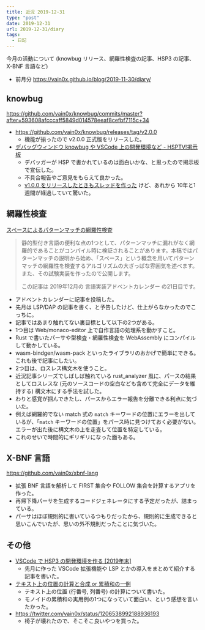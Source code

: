 ```yaml
---
title: 近況 2019-12-31
type: "post"
date: 2019-12-31
url: 2019-12-31/diary
tags:
  - 日記
---
```


今月の活動について (knowbug リリース、網羅性検査の記事、HSP3 の記事、X-BNF 言語など)

<!--more-->

- 前月分 <https://vain0x.github.io/blog/2019-11-30/diary/>

## knowbug

<https://github.com/vain0x/knowbug/commits/master?after=593608afcccaff5849d014578eeaf8cefbf7115c+34>

- <https://github.com/vain0x/knowbug/releases/tag/v2.0.0>
    - 機能が揃ったので v2.0.0 正式版をリリースした。
- [デバッグウィンドウ knowbug や VSCode 上の開発環境など - HSPTV!掲示板](http://hsp.tv/play/pforum.php?mode=all&num=89087)
    - デバッガーが HSP で書かれているのは面白いかな、と思ったので掲示板で宣伝した。
    - 不具合報告やご意見をもらえて良かった。
    - [v1.0.0 をリリースしたときもスレッドを作った](http://hsp.tv/play/pforum.php?mode=pastwch&num=29264) けど、あれから 10年と1週間が経過していて驚いた。

## 網羅性検査

[スペースによるパターンマッチの網羅性検査](https://qiita.com/vain0x/items/47bdd322d5de05c2db0b)

> 静的型付き言語の便利な点の1つとして、パターンマッチに漏れがなく網羅的であることがコンパイル時に検証されることがあります。本稿ではパターンマッチの説明から始め、「スペース」という概念を用いてパターンマッチの網羅性を検査するアルゴリズムの大ざっぱな雰囲気を述べます。また、その試験実装を作ったので公開します。
>
> この記事は 2019年12月の 言語実装アドベントカレンダー の21日目です。

- アドベントカレンダーに記事を投稿した。
- 先月は LSP/DAP の記事を書く、と予告したけど、仕上がらなかったのでこっちに。
- 記事ではあまり触れてない裏目標として以下の2つがある。
- 1つ目は Web/monaco-editor 上で自作言語の処理系を動かすこと。
- Rust で書いたパーサや型検査・網羅性検査を WebAssembly にコンパイルして動かしている。
- wasm-bindgen/wasm-pack といったライブラリのおかげで簡単にできる。これも後で記事にしたい。
- 2つ目は、ロスレス構文木を使うこと。
- 近況記事シリーズでしばしば触れている rust_analyzer 風に、パースの結果としてロスレスな (元のソースコードの空白なども含めて完全にデータを維持する) 構文木にする手法を試した。
- わりと感覚が掴んできたし、パースからエラー報告を分離できる利点に気づいた。
- 例えば網羅的でない match 式の `match` キーワードの位置にエラーを出しているが、「`match` キーワードの位置」をパース時に見つけておく必要がない。エラーが出た後に構文木の上を走査して位置を特定している。
- これのせいで時間的にギリギリになった面もある。

## X-BNF 言語

<https://github.com/vain0x/xbnf-lang>

- 拡張 BNF 言語を解析して FIRST 集合や FOLLOW 集合を計算するアプリを作った。
- 再帰下降パーサを生成するコードジェネレータにする予定だったが、詰まっている。
- パーサはほぼ規則的に書いているつもりだったから、規則的に生成できると思いこんでいたが、思いの外不規則だったことに気づいた。

## その他

- [VSCode で HSP3 の開発環境を作る \[2019年末\]](https://qiita.com/vain0x/items/1c0be49b3b22142dbfd1)
    - 先月に作った VSCode 拡張機能や LSP とかの導入をまとめて紹介する記事を書いた。
- [テキスト上の位置の計算と合成 or 累積和の一例](https://qiita.com/vain0x/items/2c197705decb043e7203)
    - テキスト上の位置 (行番号, 列番号) の計算について書いた。
    - モノイドの累積和の実用例の1つになっていて面白い、という感想を言いたかった。
- <https://twitter.com/vain0x/status/1206538992188936193>
    - 椅子が壊れたので、そこそこ良いやつを買った。
